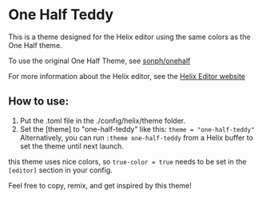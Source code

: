 # One Half Teddy
This is a theme designed for the Helix editor using the same colors as the One Half theme.

To use the original One Half Theme, see [sonph/onehalf](https://github.com/sonph/onehalf)

For more information about the Helix editor, see the [Helix Editor website](https://helix-editor.com/)

## How to use:
1. Put the .toml file in the ./config/helix/theme folder.
2. Set the \[theme\] to "one-half-teddy" like this:
`theme = "one-half-teddy"`
Alternatively, you can run `:theme one-half-teddy` from a Helix buffer to set the theme until next launch.

this theme uses nice colors, so `true-color = true` needs to be set in the `[editor]` section in your config.

Feel free to copy, remix, and get inspired by this theme!

